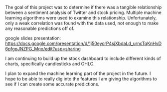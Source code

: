 The goal of this project was to determine if there was a tangible relationship between a sentiment analysis of Twitter and stock pricing. Multiple machine learning algorithms were used to examine this relationship. Unfortunately, only a weak correlation was found with the data used, not enough to make any reasonable predictions off of.

google slides presentation: https://docs.google.com/presentation/d/1j50eycrP4sjXbdaLd_urncTqKnHvD6pfgpJNZPG_Mqo/edit?usp=sharing

I am continuing to build up the stock dashboard to include different kinds of charts, specifically candlesticks and OHLC. 

I plan to expand the machine learning part of the project in the future. I hope to be able to really dig into the features I am giving the algorithms to see if I can create some accurate predictions. 